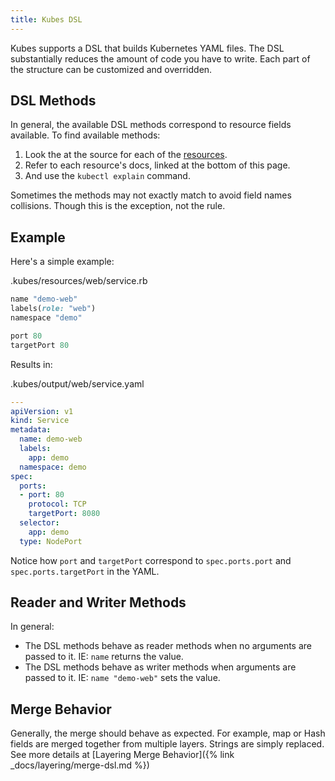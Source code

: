 ```yaml
---
title: Kubes DSL
---
```


Kubes supports a DSL that builds Kubernetes YAML files. The DSL substantially reduces the amount of code you have to write. Each part of the structure can be customized and overridden.

## DSL Methods

In general, the available DSL methods correspond to resource fields available. To find available methods:

1. Look the at the source for each of the [resources](https://github.com/boltops-tools/kubes/tree/master/lib/kubes/compiler/dsl/syntax).
2. Refer to each resource's docs, linked at the bottom of this page.
3. And use the `kubectl explain` command.

Sometimes the methods may not exactly match to avoid field names collisions.  Though this is the exception, not the rule.

## Example

Here's a simple example:

.kubes/resources/web/service.rb

```ruby
name "demo-web"
labels(role: "web")
namespace "demo"

port 80
targetPort 80
```

Results in:

.kubes/output/web/service.yaml

```yaml
---
apiVersion: v1
kind: Service
metadata:
  name: demo-web
  labels:
    app: demo
  namespace: demo
spec:
  ports:
  - port: 80
    protocol: TCP
    targetPort: 8080
  selector:
    app: demo
  type: NodePort
```

Notice how `port` and `targetPort` correspond to `spec.ports.port` and `spec.ports.targetPort` in the YAML.

## Reader and Writer Methods

In general:

* The DSL methods behave as reader methods when no arguments are passed to it. IE: `name` returns the value.
* The DSL methods behave as writer methods when arguments are passed to it. IE: `name "demo-web"` sets the value.

## Merge Behavior

Generally, the merge should behave as expected. For example, map or Hash fields are merged together from multiple layers. Strings are simply replaced. See more details at [Layering Merge Behavior]({% link _docs/layering/merge-dsl.md %})
